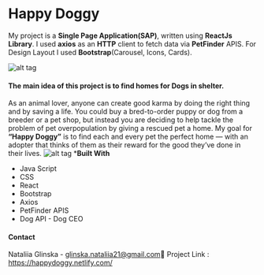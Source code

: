 
# Happy Doggy
My project is a **Single Page Application(SAP)**, written using **ReactJs Library**.
I used **axios** as an **HTTP** client to fetch data via **PetFinder** APIS. For Design Layout I used **Bootstrap**(Carousel, Icons, Cards).

![alt tag](https://user-images.githubusercontent.com/58815203/75567450-8defa400-5a1f-11ea-8091-b5319036fd89.png)

 #### The main idea of this project is to find homes for Dogs in shelter.
 As an animal lover, anyone can create good karma by doing the right thing and by saving a life. You could buy a bred-to-order puppy or dog from a breeder or a pet shop, but instead you are deciding to help tackle the problem of pet overpopulation by giving a rescued pet a home.
 My goal for **“Happy Doggy”** is to find each and every pet the perfect home — with an adopter that thinks of them as their reward for the good they’ve done in their lives.
![alt tag](https://user-images.githubusercontent.com/58815203/75568583-8b8e4980-5a21-11ea-8e1e-2a92c7243d4a.png)
***Built With**
* Java Script
* CSS
* React
* Bootstrap
* Axios
* PetFinder APIS
* Dog API - Dog CEO

#### Contact

Nataliia Glinska - glinska.nataliia21@gmail.com📩
Project Link : https://happydoggy.netlify.com/


